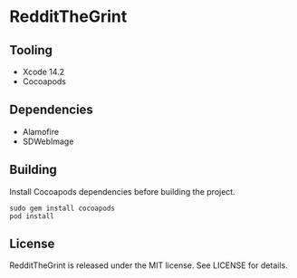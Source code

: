 #  RedditTheGrint

## Tooling

- Xcode 14.2
- Cocoapods

## Dependencies

- Alamofire
- SDWebImage

## Building

Install Cocoapods dependencies before building the project.
```
sudo gem install cocoapods
pod install
```

## License

RedditTheGrint is released under the MIT license. See LICENSE for details.
